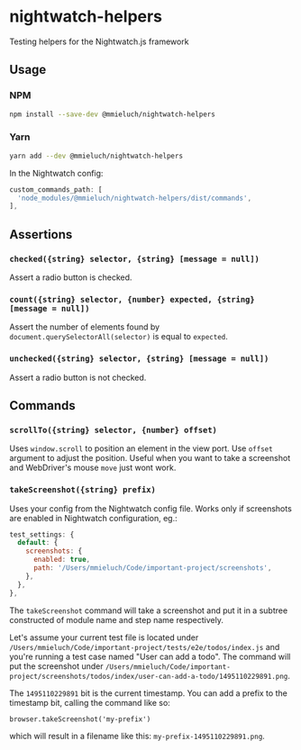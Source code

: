 # nightwatch-helpers
Testing helpers for the Nightwatch.js framework

## Usage

### NPM
```bash
npm install --save-dev @mmieluch/nightwatch-helpers
```

### Yarn
```bash
yarn add --dev @mmieluch/nightwatch-helpers
```

In the Nightwatch config:

```js
custom_commands_path: [
  'node_modules/@mmieluch/nightwatch-helpers/dist/commands',
],
```

## Assertions

### `checked({string} selector, {string} [message = null])`

Assert a radio button is checked.

### `count({string} selector, {number} expected, {string} [message = null])`

Assert the number of elements found by `document.querySelectorAll(selector)` is equal to `expected`.

### `unchecked({string} selector, {string} [message = null])`

Assert a radio button is not checked.

## Commands

### `scrollTo({string} selector, {number} offset)`

Uses `window.scroll` to position an element in the view port. Use `offset` argument to adjust the position. Useful when you want to take a screenshot and WebDriver's mouse `move` just wont work.

### `takeScreenshot({string} prefix)`

Uses your config from the Nightwatch config file. Works only if screenshots are enabled in Nightwatch configuration, eg.:

```js
test_settings: {
  default: {
    screenshots: {
      enabled: true,
      path: '/Users/mmieluch/Code/important-project/screenshots',
    },
  },
},
```

The `takeScreenshot` command will take a screenshot and put it in a subtree constructed of module name and step name respectively.

Let's assume your current test file is located under `/Users/mmieluch/Code/important-project/tests/e2e/todos/index.js` and you're running a test case named "User can add a todo". The command will put the screenshot under `/Users/mmieluch/Code/important-project/screenshots/todos/index/user-can-add-a-todo/1495110229891.png`. 

The `1495110229891` bit is the current timestamp. You can add a prefix to the timestamp bit, calling the command like so:

```
browser.takeScreenshot('my-prefix')
```

which will result in a filename like this: `my-prefix-1495110229891.png`.

